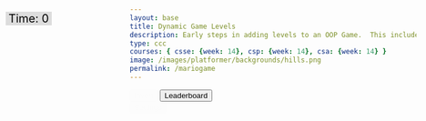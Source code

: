 ```yaml
---
layout: base
title: Dynamic Game Levels
description: Early steps in adding levels to an OOP Game.  This includes basic animations left-right-jump, multiple background, and simple callback to terminate each level.
type: ccc
courses: { csse: {week: 14}, csp: {week: 14}, csa: {week: 14} }
image: /images/platformer/backgrounds/hills.png
permalink: /mariogame
---
```


<style>

  .sidenav {
      position: fixed;
      height: 100%; /* 100% Full-height */
      width: 0px; /* 0 width - change this with JavaScript */
      z-index: 3; /* Stay on top */
      top: 0; /* Stay at the top */
      left: 0;
      overflow-x: hidden; /* Disable horizontal scroll */
      padding-top: 60px; /* Place content 60px from the top */
      transition: 0.5s; /* 0.5 second transition effect to slide in the sidenav */
      background-color: black; 
    }
    
 
  #gameBegin, #controls, #gameOver, #settings {
    position: relative;
    z-index: 2; /*Ensure the controls are on top*/
  }
  
  #toggleCanvasEffect, #toggleSettingsBar, #background, #platform {
    animation: fadein 5s;
  }

  #startGame {
    animation: flash 0.5s infinite;
  }
  

  @keyframes flash {
    50% {
      opacity: 0;
    }
  }

  @keyframes fadeout {
    from {opacity: 1}
    to {opacity: 0}
  }

  @keyframes fadein {
    from {opacity: 0}
    to {opacity: 1}
  }
</style>

<!-- Sidebar -->
  <div id="mySidebar" class="sidenav">
    <a href="javascript:void(0)" id="toggleSettingsBar1" class="closebtn">&times;</a>
    <!-- Sidebar content -->
     <div class="sidebar-content">
        <h2>Game Speed</h2>
        <div>
            <label for="speedInput">Adjust Speed:</label>
            <input type="range" min="1" max="10" value="5" class="slider" id="speedInput">
        </div>
    </div>
  </div>
<!-- Prepare DOM elements -->
<!-- Wrap both the canvas and controls in a container div -->
<div id="canvasContainer">
<div id="mySidebar" class="sidenav">
  <a href="javascript:void(0)" id="toggleSettingsBar1" class="closebtn">&times;</a>
</div>
<!-- Splinter -->
    <div id="gameBegin" hidden>
        <button id="startGame">Start Game</button>
    </div>
    <div id="controls"> <!-- Controls -->
        <!-- Background controls -->
        <button id="toggleCanvasEffect">Invert</button>
        <button id="leaderboardButton">Leaderboard</button>
    </div>
      <div id="settings"> <!-- Controls -->
        <!-- Background controls -->
        <button id="toggleSettingsBar">Settings</button>
      </div>
    <div id="gameOver" hidden>
        <button id="restartGame">Restart</button>
    </div>
</div>
<div id="score" style= "position: absolute; top: 75px; left: 10px; color: black; font-size: 20px; background-color: #dddddd; padding-left: 5px; padding-right: 5px;">
    Time: <span id="timeScore">0</span>
</div>

<script type="module">
    // Imports
    import GameEnv from '{{site.baseurl}}/assets/js/platformer/GameEnv.js';
    import GameLevel from '{{site.baseurl}}/assets/js/platformer/GameLevel.js';
    import GameControl from '{{site.baseurl}}/assets/js/platformer/GameControl.js';
    import Controller from '{{site.baseurl}}/assets/js/platformer/Controller.js';

    /*  ==========================================
     *  ======= Data Definitions =================
     *  ==========================================
    */

    // Define assets for the game
  var assets = {
  obstacles: {
    tube: { src: "/images/platformer/obstacles/tube.png" },
  },
  platforms: {
    grass: { src: "/images/platformer/platforms/grass.png" },
    alien: { src: "/images/platformer/platforms/alien.png" }
  },
  thing: {
    coin: { src: "/images/Coin.png" }
  },  
  platformO: {
    grass: { src: "/images/brick_wall.png" },
  },
  backgrounds: {
    start: { src: "/images/platformer/backgrounds/home.png" },
    hills: { src: "/images/platformer/backgrounds/hills.png" },
    mountains: { src: "/images/platformer/backgrounds/mountains.jpg"},
    planet: { src: "/images/platformer/backgrounds/planet.jpg" },
    castles: { src: "/images/platformer/backgrounds/castles.png" },
    end: { src: "/images/platformer/backgrounds/game_over.png" }
  },
  players: {
    mario: {
      src: "/images/platformer/sprites/mario.png",
      width: 256,
      height: 256,
      w: { row: 10, frames: 15 },
      wa: { row: 11, frames: 15 },
      wd: { row: 10, frames: 15 },
      a: { row: 3, frames: 7, idleFrame: { column: 7, frames: 0 } },
      s: {  },
      d: { row: 2, frames: 7, idleFrame: { column: 7, frames: 0 } }
    },
    monkey: {
      src: "/images/platformer/sprites/lopezanimation.png",
      width: 46,
      height: 52.5,
          idle: { row: 6, frames: 1, idleFrame: {column: 1, frames: 0} },
          a: { row: 1, frames: 4, idleFrame: { column: 1, frames: 0 } }, // Right Movement
          d: { row: 2, frames: 4, idleFrame: { column: 1, frames: 0 } }, // Left Movement 
          runningLeft: { row: 5, frames: 4, idleFrame: {column: 1, frames: 0} },
          runningRight: { row: 4, frames: 4, idleFrame: {column: 1, frames: 0} },
          s: {}, // Stop the movement 
    }
  },
  enemies: {
    goomba: {
      src: "/images/platformer/sprites/goomba.png",
      width: 448,
      height: 452,
    }
  }
};
// Sort scores from lowest to highest
function sortScoresLowToHigh() {
  const leaderboardSection = document.getElementById('leaderboardSection');
  const scores = Array.from(leaderboardSection.children);

  scores.sort((a, b) => {
    const scoreA = parseInt(a.innerText.split(',')[1]);
    const scoreB = parseInt(b.innerText.split(',')[1]);
    return scoreA - scoreB;
  });

  leaderboardSection.innerHTML = '';
  scores.forEach(score => leaderboardSection.appendChild(score));
}

// Sort scores from highest to lowest
function sortScoresHighToLow() {
  const leaderboardSection = document.getElementById('leaderboardSection');
  const scores = Array.from(leaderboardSection.children);

  scores.sort((a, b) => {
    const scoreA = parseInt(a.innerText.split(',')[1]);
    const scoreB = parseInt(b.innerText.split(',')[1]);
    return scoreB - scoreA;
  });

  leaderboardSection.innerHTML = '';
  scores.forEach(score => leaderboardSection.appendChild(score));
}

// Sort scores alphabetically by names
function sortScoresAlphabetically() {
  const leaderboardSection = document.getElementById('leaderboardSection');
  const scores = Array.from(leaderboardSection.children);

  // Exclude the first row (header row with "Leaderboard" text)
  const scoresToSort = scores.slice(1);

  scoresToSort.sort((a, b) => {
    const nameA = a.innerText.split(',')[0].toLowerCase();
    const nameB = b.innerText.split(',')[0].toLowerCase();
    return nameA.localeCompare(nameB);
  });

  leaderboardSection.innerHTML = '';
  
  // Append the header row first
  leaderboardSection.appendChild(scores[0]);
  
  // Append the sorted scores after the header row
  scoresToSort.forEach(score => leaderboardSection.appendChild(score));
}

function sortScoresNewestToOldest() {
  const leaderboardSection = document.getElementById('leaderboardSection');
  const scores = Array.from(leaderboardSection.children);

  // Sort the scores based on the timestamp when they were added (assuming timestamp is in the format "YYYY-MM-DD HH:mm:ss")
  scores.sort((a, b) => {
    const timestampA = new Date(a.dataset.timestamp).getTime();
    const timestampB = new Date(b.dataset.timestamp).getTime();
    return timestampB - timestampA;
  });

  leaderboardSection.innerHTML = '';
  scores.forEach(score => leaderboardSection.appendChild(score));
}

function clearPlayersAndScores() {
  // Clear player scores from local storage
  localStorage.removeItem('playerScores');
  
  // Optionally, you might want to reset other relevant data if needed
  
  // Provide feedback to the user that data has been cleared
  alert('Players and scores have been cleared.');
}

// Create a button element
const clearButton = document.createElement('button');
clearButton.textContent = 'Clear Players & Scores';

// Add an event listener to the button to trigger the clearing function
clearButton.addEventListener('click', clearPlayersAndScores);

// Append the button to an existing DOM element, for instance, the sidebar
document.querySelector('.sidebar-content').appendChild(clearButton);

  function showLeaderboard() {
    const id = document.getElementById("gameOver");
    id.hidden = false;
    // Hide game canvas and controls
    document.getElementById('canvasContainer').style.display = 'none';
    document.getElementById('controls').style.display = 'none';

    const timeScore = document.getElementById("score");
    timeScore.style.display = "none";

    // Check if leaderboard section already exists
    let leaderboardSection = document.getElementById('leaderboardSection');
    if (!leaderboardSection) {
        // Create leaderboard section if it doesn't exist
        leaderboardSection = document.createElement('div');
        leaderboardSection.id = 'leaderboardSection';
        leaderboardSection.innerHTML = '<h1 style="text-align: center; font-size: 18px;">Leaderboard </h1>';
        document.querySelector(".page-content").appendChild(leaderboardSection);
    } else {
        // Clear existing leaderboard contents
        leaderboardSection.innerHTML = '<h1 style="text-align: center; font-size: 18px;">Leaderboard </h1>';
    }

  // Retrieve player scores and update the leaderboard
  const playerScores = localStorage.getItem("playerScores");
  const playerScoresArray = playerScores.split(";");
  const scoresObj = {};
  const scoresArr = [];
  for (let i = 0; i < playerScoresArray.length - 1; i++) {
      const temp = playerScoresArray[i].split(",");
      scoresObj[temp[0]] = parseInt(temp[1]);
      scoresArr.push(parseInt(temp[1]));
  }

  scoresArr.sort();

  const finalScoresArr = [];
  for (let i = 0; i < scoresArr.length; i++) {
      for (const [key, value] of Object.entries(scoresObj)) {
          if (scoresArr[i] == value) {
              finalScoresArr.push(key + "," + value);
              break;
          }
      }
  }

  // Append updated scores to the leaderboard section
  for (let i = 0; i < finalScoresArr.length; i++) {
      const rank = document.createElement('div');
      rank.id = `rankScore${i + 1}`;
      rank.innerHTML = `<h2 style="text-align: center; font-size: 18px;">${finalScoresArr[i]} </h2>`;
      leaderboardSection.appendChild(rank);
  }

  // Check if the back button already exists
  let backButton = document.getElementById('leaderboardBackButton');
  if (!backButton) {
    // Create and append back button if it doesn't exist
    backButton = document.createElement('button');
    backButton.id = 'leaderboardBackButton';
    backButton.innerText = 'Back';
    backButton.addEventListener('click', () => {
        // Show canvas and controls
        document.getElementById('canvasContainer').style.display = 'block';
        document.getElementById('controls').style.display = 'block';

        // Hide leaderboard
        id.hidden = true;

        timeScore.style.display = "block";
    });
    document.querySelector(".page-content").appendChild(backButton);
  }
  let filtersButton = document.getElementById('showFilters');
  if (!filtersButton) {
    filtersButton = document.createElement('button');
    filtersButton.id = 'showFilters';
    filtersButton.innerText = 'Filters';
    document.querySelector(".page-content").appendChild(filtersButton);

    const filterButtonsContainer = document.createElement('div');
    filterButtonsContainer.id = 'filterButtonsContainer';
    filterButtonsContainer.style.display = 'none';

    filterButtonsContainer.innerHTML = `
      <button id="sortLowToHigh">Sort Low to High</button>
      <button id="sortHighToLow">Sort High to Low</button>
      <button id="sortAlphabetical">Sort Alphabetical</button>
      <button id="sortNewestToOldest">Sort Newest to Oldest</button>
    `;
    document.querySelector(".page-content").appendChild(filterButtonsContainer);

    filtersButton.addEventListener('click', function () {
      const filtersContainer = document.getElementById('filterButtonsContainer');
      filtersContainer.style.display = (filtersContainer.style.display === 'none') ? 'block' : 'none';
    });

    document.getElementById('sortLowToHigh').addEventListener('click', sortScoresLowToHigh);
    document.getElementById('sortHighToLow').addEventListener('click', sortScoresHighToLow);
    document.getElementById('sortAlphabetical').addEventListener('click', sortScoresAlphabetically);
    document.getElementById('sortNewestToOldest').addEventListener('click', sortScoresNewestToOldest);
  }
}

document.getElementById('leaderboardButton').addEventListener('click', showLeaderboard);

    // add File to assets, ensure valid site.baseurl
    Object.keys(assets).forEach(category => {
      Object.keys(assets[category]).forEach(assetName => {
        assets[category][assetName]['file'] = "{{site.baseurl}}" + assets[category][assetName].src;
      });
    });

    /*  ==========================================
     *  ===== Game Level Call Backs ==============
     *  ==========================================
    */

    // Level completion tester
    function testerCallBack() {
        // console.log(GameEnv.player?.x)
        if (GameEnv.player?.x > GameEnv.innerWidth) {
            return true;
        } else {
            return false;
        }
    }

    // Helper function for button click
    function waitForButton(buttonName) {
      // resolve the button click
      return new Promise((resolve) => {
          const waitButton = document.getElementById(buttonName);
          const waitButtonListener = () => {
              resolve(true);
          };
          waitButton.addEventListener('click', waitButtonListener);
      });
    }

    // Start button callback
    async function startGameCallback() {
      const id = document.getElementById("gameBegin");
      id.hidden = false;
      
      // Use waitForRestart to wait for the restart button click
      await waitForButton('startGame');
      id.hidden = true;
      
      return true;
    }

    // Home screen exits on Game Begin button
    function homeScreenCallback() {
      // gameBegin hidden means game has started
      const id = document.getElementById("gameBegin");
      return id.hidden;
    }

    // Game Over callback
    async function gameOverCallBack() {
    const id = document.getElementById("gameOver");
    id.hidden = false;

    // Store whether the game over screen has been shown before
    const gameOverScreenShown = localStorage.getItem("gameOverScreenShown");

    // Check if the game over screen has been shown before
    if (!gameOverScreenShown) {
      const playerScore = document.getElementById("timeScore").innerHTML;
      const playerName = prompt(`You scored ${playerScore}! What is your name?`);
      let temp = localStorage.getItem("playerScores");
      temp += playerName + "," + playerScore.toString() + ";";
      localStorage.setItem("playerScores", temp);
      // Set a flag in local storage to indicate that the game over screen has been shown
      localStorage.setItem("gameOverScreenShown", "true");
  }

// Use waitForRestart to wait for the restart button click
    await waitForButton('restartGame');
    id.hidden = true;
    // Change currentLevel to start/restart value of null
    GameEnv.currentLevel = null;
    // Reset the flag so that the game over screen can be shown again on the next game over
    localStorage.removeItem("gameOverScreenShown");
    return true;
}

    /*  ==========================================
     *  ========== Game Level setup ==============
     *  ==========================================
     * Start/Homme sequence
     * a.) the start level awaits for button selection
     * b.) the start level automatically cycles to home level
     * c.) the home advances to 1st game level when button selection is made
    */
    // Start/Home screens
    new GameLevel( {tag: "start", 
      callback: startGameCallback 
      });
    new GameLevel( {tag: "home", 
      background: assets.backgrounds.start, 
      callback: homeScreenCallback 
    });
    // Game screens
    new GameLevel( {tag: "hills", 
      background: assets.backgrounds.hills,
      background2: assets.backgrounds.mountains,
      platform: assets.platforms.grass, 
      platformO: assets.platformO.grass, 
      player: assets.players.mario, 
      enemy: assets.enemies.goomba, 
      tube: assets.obstacles.tube, 
      callback: testerCallBack, 
      thing: assets.thing.coin,
    });
    new GameLevel( {tag: "alien", 
      background: assets.backgrounds.planet, 
      platform: assets.platforms.alien, 
      player: assets.players.monkey, 
      callback: testerCallBack 
    });
    // Game Over screen
    new GameLevel( {tag: "end", 
      background: assets.backgrounds.end, 
      callback: gameOverCallBack 
    });

    /*  ==========================================
     *  ========== Game Control ==================
     *  ==========================================
    */

    // create listeners
    toggleCanvasEffect.addEventListener('click', GameEnv.toggleInvert);
    window.addEventListener('resize', GameEnv.resize);

    // start game
    GameControl.gameLoop();

    // Create an instance of Controller and initialize it
    var myController = new Controller();
    myController.initialize();

    var table = myController.levelTable;
    document.getElementById("mySidebar").append(table);

    // Get the speedDiv element from the Controller instance
    var speedSetting = myController.speedDiv;

    // Append the speed setting to the sidebar
    document.getElementById("mySidebar").querySelector('.sidebar-content').appendChild(speedSetting);

    var toggle = false;
      function toggleWidth(){
        toggle = !toggle;
        document.getElementById("mySidebar").style.width = toggle?"250px":"0px";
      }
      document.getElementById("toggleSettingsBar").addEventListener("click",toggleWidth);
      document.getElementById("toggleSettingsBar1").addEventListener("click",toggleWidth);
</script>